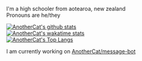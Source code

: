 I'm a high schooler from aotearoa, new zealand  
Pronouns are he/they

[![AnotherCat's github stats](https://github-readme-stats.vercel.app/api?username=AnotherCat&count_private=true&show_icons=true)](https://github.com/AnotherCat)  
[![AnotherCat's wakatime stats](https://github-readme-stats.vercel.app/api/wakatime?username=AnotherCat)](https://wakatime.com/@AnotherCat)  
[![AnotherCat's Top Langs](https://github-readme-stats.vercel.app/api/top-langs/?username=AnotherCat)](https://github.com/AnotherCat)  

I am currently working on [AnotherCat/message-bot](https://github.com/AnotherCat/message-bot)
<!--
**AnotherCat/AnotherCat** is a ✨ _special_ ✨ repository because its `README.md` (this file) appears on your GitHub profile.

Here are some ideas to get you started:

- 🔭 I’m currently working on ...
- 🌱 I’m currently learning ...
- 👯 I’m looking to collaborate on ...
- 🤔 I’m looking for help with ...
- 💬 Ask me about ...
- 📫 How to reach me: ...
- 😄 Pronouns: ...
- ⚡ Fun fact: ...
-->
